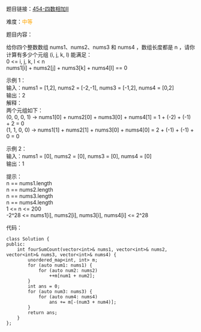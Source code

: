 题目链接：[454-四数相加II](https://leetcode-cn.com/problems/4sum-ii/)

难度：<font color="Orange">中等</font>

题目内容：

给你四个整数数组 nums1、nums2、nums3 和 nums4 ，数组长度都是 n ，请你计算有多少个元组 (i, j, k, l) 能满足：<br>
0 <= i, j, k, l < n<br>
nums1[i] + nums2[j] + nums3[k] + nums4[l] == 0

示例 1：<br>
输入：nums1 = [1,2], nums2 = [-2,-1], nums3 = [-1,2], nums4 = [0,2]<br>
输出：2<br>
解释：<br>
两个元组如下：<br>
(0, 0, 0, 1) -> nums1[0] + nums2[0] + nums3[0] + nums4[1] = 1 + (-2) + (-1) + 2 = 0<br>
(1, 1, 0, 0) -> nums1[1] + nums2[1] + nums3[0] + nums4[0] = 2 + (-1) + (-1) + 0 = 0

示例 2：<br>
输入：nums1 = [0], nums2 = [0], nums3 = [0], nums4 = [0]<br>
输出：1

提示：<br>
n == nums1.length<br>
n == nums2.length<br>
n == nums3.length<br>
n == nums4.length<br>
1 <= n <= 200<br>
-2^28 <= nums1[i], nums2[i], nums3[i], nums4[i] <= 2^28


代码：
```
class Solution {
public:
    int fourSumCount(vector<int>& nums1, vector<int>& nums2, vector<int>& nums3, vector<int>& nums4) {
        unordered_map<int, int> m;
        for (auto num1: nums1) {
            for (auto num2: nums2)
                ++m[num1 + num2];
        }
        int ans = 0;
        for (auto num3: nums3) {
            for (auto num4: nums4)
                ans += m[-(num3 + num4)];
        }
        return ans;
    }
};
```